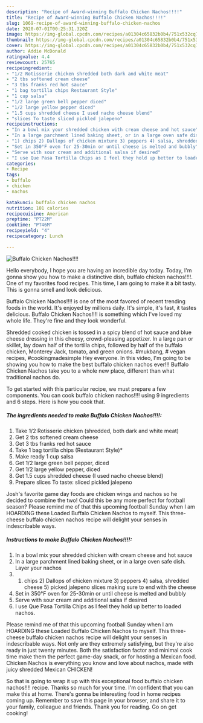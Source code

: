 ```yaml
---
description: "Recipe of Award-winning Buffalo Chicken Nachos!!!!"
title: "Recipe of Award-winning Buffalo Chicken Nachos!!!!"
slug: 1069-recipe-of-award-winning-buffalo-chicken-nachos
date: 2020-07-01T00:25:31.320Z
image: https://img-global.cpcdn.com/recipes/a01304c65832b0b4/751x532cq70/buffalo-chicken-nachos-recipe-main-photo.jpg
thumbnail: https://img-global.cpcdn.com/recipes/a01304c65832b0b4/751x532cq70/buffalo-chicken-nachos-recipe-main-photo.jpg
cover: https://img-global.cpcdn.com/recipes/a01304c65832b0b4/751x532cq70/buffalo-chicken-nachos-recipe-main-photo.jpg
author: Addie McDonald
ratingvalue: 4.4
reviewcount: 25765
recipeingredient:
- "1/2 Rotisserie chicken shredded both dark and white meat"
- "2 tbs softened cream cheese"
- "3 tbs franks red hot sauce"
- "1 bag tortilla chips Restaurant Style"
- "1 cup salsa"
- "1/2 large green bell pepper diced"
- "1/2 large yellow pepper diced"
- "1.5 cups shredded cheese I used nacho cheese blend"
- "slices To taste sliced pickled jalepeno"
recipeinstructions:
- "In a bowl mix your shredded chicken with cream cheese and hot sauce"
- "In a large parchment lined baking sheet, or in a large oven safe dish. Layer your nachos"
- "1) chips 2) Dallops of chicken mixture 3) peppers 4) salsa, shredded cheese 5) picked jalepeno slices making sure to end with the cheese"
- "Set in 350°F oven for 25-30min or until cheese is melted and bubbly"
- "Serve with sour cream and additional salsa if desired"
- "I use Que Pasa Tortilla Chips as I feel they hold up better to loaded nachos."
categories:
- Recipe
tags:
- buffalo
- chicken
- nachos

katakunci: buffalo chicken nachos 
nutrition: 101 calories
recipecuisine: American
preptime: "PT22M"
cooktime: "PT46M"
recipeyield: "4"
recipecategory: Lunch

---
```



![Buffalo Chicken Nachos!!!!](https://img-global.cpcdn.com/recipes/a01304c65832b0b4/751x532cq70/buffalo-chicken-nachos-recipe-main-photo.jpg)

Hello everybody, I hope you are having an incredible day today. Today, I'm gonna show you how to make a distinctive dish, buffalo chicken nachos!!!!. One of my favorites food recipes. This time, I am going to make it a bit tasty. This is gonna smell and look delicious.

Buffalo Chicken Nachos!!!! is one of the most favored of recent trending foods in the world. It's enjoyed by millions daily. It's simple, it's fast, it tastes delicious. Buffalo Chicken Nachos!!!! is something which I've loved my whole life. They're fine and they look wonderful.

Shredded cooked chicken is tossed in a spicy blend of hot sauce and blue cheese dressing in this cheesy, crowd-pleasing appetizer. In a large pan or skillet, lay down half of the tortilla chips, followed by half of the buffalo chicken, Monterey Jack, tomato, and green onions. #mukbang, # vegan recipes, #cookingmadesimple Hey everyone. In this video, I&#39;m going to be showing you how to make the best buffalo chicken nachos ever!!! Buffalo Chicken Nachos take you to a whole new place, different than what traditional nachos do.


To get started with this particular recipe, we must prepare a few components. You can cook buffalo chicken nachos!!!! using 9 ingredients and 6 steps. Here is how you cook that.

<!--inarticleads1-->

##### The ingredients needed to make Buffalo Chicken Nachos!!!!:

1. Take 1/2 Rotisserie chicken (shredded, both dark and white meat)
1. Get 2 tbs softened cream cheese
1. Get 3 tbs franks red hot sauce
1. Take 1 bag tortilla chips (Restaurant Style)*
1. Make ready 1 cup salsa
1. Get 1/2 large green bell pepper, diced
1. Get 1/2 large yellow pepper, diced
1. Get 1.5 cups shredded cheese (I used nacho cheese blend)
1. Prepare slices To taste: sliced pickled jalepeno


Josh&#39;s favorite game day foods are chicken wings and nachos so he decided to combine the two! Could this be any more perfect for football season? Please remind me of that this upcoming football Sunday when I am HOARDING these Loaded Buffalo Chicken Nachos to myself. This three-cheese buffalo chicken nachos recipe will delight your senses in indescribable ways. 

<!--inarticleads2-->

##### Instructions to make Buffalo Chicken Nachos!!!!:

1. In a bowl mix your shredded chicken with cream cheese and hot sauce
1. In a large parchment lined baking sheet, or in a large oven safe dish. Layer your nachos
1. 1) chips 2) Dallops of chicken mixture 3) peppers 4) salsa, shredded cheese 5) picked jalepeno slices making sure to end with the cheese
1. Set in 350°F oven for 25-30min or until cheese is melted and bubbly
1. Serve with sour cream and additional salsa if desired
1. I use Que Pasa Tortilla Chips as I feel they hold up better to loaded nachos.


Please remind me of that this upcoming football Sunday when I am HOARDING these Loaded Buffalo Chicken Nachos to myself. This three-cheese buffalo chicken nachos recipe will delight your senses in indescribable ways. Not only are they extremely satisfying, but they&#39;re also ready in just twenty minutes. Both the satisfaction factor and minimal cook time make them the perfect game-day snack, or for hosting a Mexican food. Chicken Nachos is everything you know and love about nachos, made with juicy shredded Mexican CHICKEN! 

So that is going to wrap it up with this exceptional food buffalo chicken nachos!!!! recipe. Thanks so much for your time. I'm confident that you can make this at home. There's gonna be interesting food in home recipes coming up. Remember to save this page in your browser, and share it to your family, colleague and friends. Thank you for reading. Go on get cooking!
